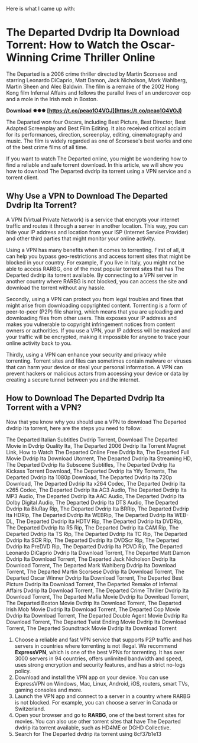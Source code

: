 
 Here is what I came up with:  
# The Departed Dvdrip Ita Download Torrent: How to Watch the Oscar-Winning Crime Thriller Online
  
The Departed is a 2006 crime thriller directed by Martin Scorsese and starring Leonardo DiCaprio, Matt Damon, Jack Nicholson, Mark Wahlberg, Martin Sheen and Alec Baldwin. The film is a remake of the 2002 Hong Kong film Infernal Affairs and follows the parallel lives of an undercover cop and a mole in the Irish mob in Boston.
 
**Download ✸✸✸ [https://t.co/peao1O4VOJ](https://t.co/peao1O4VOJ)**


  
The Departed won four Oscars, including Best Picture, Best Director, Best Adapted Screenplay and Best Film Editing. It also received critical acclaim for its performances, direction, screenplay, editing, cinematography and music. The film is widely regarded as one of Scorsese's best works and one of the best crime films of all time.
  
If you want to watch The Departed online, you might be wondering how to find a reliable and safe torrent download. In this article, we will show you how to download The Departed dvdrip ita torrent using a VPN service and a torrent client.
  
## Why Use a VPN to Download The Departed Dvdrip Ita Torrent?
  
A VPN (Virtual Private Network) is a service that encrypts your internet traffic and routes it through a server in another location. This way, you can hide your IP address and location from your ISP (Internet Service Provider) and other third parties that might monitor your online activity.
  
Using a VPN has many benefits when it comes to torrenting. First of all, it can help you bypass geo-restrictions and access torrent sites that might be blocked in your country. For example, if you live in Italy, you might not be able to access RARBG, one of the most popular torrent sites that has The Departed dvdrip ita torrent available. By connecting to a VPN server in another country where RARBG is not blocked, you can access the site and download the torrent without any hassle.
  
Secondly, using a VPN can protect you from legal troubles and fines that might arise from downloading copyrighted content. Torrenting is a form of peer-to-peer (P2P) file sharing, which means that you are uploading and downloading files from other users. This exposes your IP address and makes you vulnerable to copyright infringement notices from content owners or authorities. If you use a VPN, your IP address will be masked and your traffic will be encrypted, making it impossible for anyone to trace your online activity back to you.
  
Thirdly, using a VPN can enhance your security and privacy while torrenting. Torrent sites and files can sometimes contain malware or viruses that can harm your device or steal your personal information. A VPN can prevent hackers or malicious actors from accessing your device or data by creating a secure tunnel between you and the internet.
  
## How to Download The Departed Dvdrip Ita Torrent with a VPN?
  
Now that you know why you should use a VPN to download The Departed dvdrip ita torrent, here are the steps you need to follow:
 
The Departed Italian Subtitles Dvdrip Torrent,  Download The Departed Movie in Dvdrip Quality Ita,  The Departed 2006 Dvdrip Ita Torrent Magnet Link,  How to Watch The Departed Online Free Dvdrip Ita,  The Departed Full Movie Dvdrip Ita Download Utorrent,  The Departed Dvdrip Ita Streaming HD,  The Departed Dvdrip Ita Subscene Subtitles,  The Departed Dvdrip Ita Kickass Torrent Download,  The Departed Dvdrip Ita Yify Torrents,  The Departed Dvdrip Ita 1080p Download,  The Departed Dvdrip Ita 720p Download,  The Departed Dvdrip Ita x264 Codec,  The Departed Dvdrip Ita x265 Codec,  The Departed Dvdrip Ita AC3 Audio,  The Departed Dvdrip Ita MP3 Audio,  The Departed Dvdrip Ita AAC Audio,  The Departed Dvdrip Ita Dolby Digital Audio,  The Departed Dvdrip Ita DTS Audio,  The Departed Dvdrip Ita BluRay Rip,  The Departed Dvdrip Ita BRRip,  The Departed Dvdrip Ita HDRip,  The Departed Dvdrip Ita WEBRip,  The Departed Dvdrip Ita WEB-DL,  The Departed Dvdrip Ita HDTV Rip,  The Departed Dvdrip Ita DVDRip,  The Departed Dvdrip Ita R5 Rip,  The Departed Dvdrip Ita CAM Rip,  The Departed Dvdrip Ita TS Rip,  The Departed Dvdrip Ita TC Rip,  The Departed Dvdrip Ita SCR Rip,  The Departed Dvdrip Ita DVDScr Rip,  The Departed Dvdrip Ita PreDVD Rip,  The Departed Dvdrip Ita PDVD Rip,  The Departed Leonardo DiCaprio Dvdrip Ita Download Torrent,  The Departed Matt Damon Dvdrip Ita Download Torrent,  The Departed Jack Nicholson Dvdrip Ita Download Torrent,  The Departed Mark Wahlberg Dvdrip Ita Download Torrent,  The Departed Martin Scorsese Dvdrip Ita Download Torrent,  The Departed Oscar Winner Dvdrip Ita Download Torrent,  The Departed Best Picture Dvdrip Ita Download Torrent,  The Departed Remake of Infernal Affairs Dvdrip Ita Download Torrent,  The Departed Crime Thriller Dvdrip Ita Download Torrent,  The Departed Mafia Movie Dvdrip Ita Download Torrent,  The Departed Boston Movie Dvdrip Ita Download Torrent,  The Departed Irish Mob Movie Dvdrip Ita Download Torrent,  The Departed Cop Movie Dvdrip Ita Download Torrent,  The Departed Double Agent Movie Dvdrip Ita Download Torrent,  The Departed Twist Ending Movie Dvdrip Ita Download Torrent,  The Departed Soundtrack Movie Dvdrip Ita Download Torrent
  
1. Choose a reliable and fast VPN service that supports P2P traffic and has servers in countries where torrenting is not illegal. We recommend **ExpressVPN**, which is one of the best VPNs for torrenting. It has over 3000 servers in 94 countries, offers unlimited bandwidth and speed, uses strong encryption and security features, and has a strict no-logs policy.
2. Download and install the VPN app on your device. You can use ExpressVPN on Windows, Mac, Linux, Android, iOS, routers, smart TVs, gaming consoles and more.
3. Launch the VPN app and connect to a server in a country where RARBG is not blocked. For example, you can choose a server in Canada or Switzerland.
4. Open your browser and go to **RARBG**, one of the best torrent sites for movies. You can also use other torrent sites that have The Departed dvdrip ita torrent available, such as HD4ME or DGHD Collective.
5. Search for The Departed dvdrip ita torrent using 8cf37b1e13


